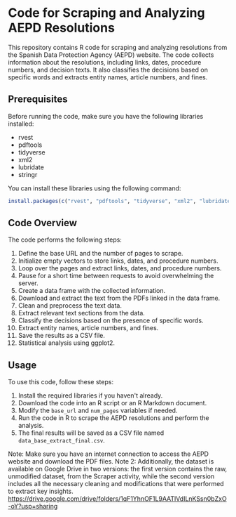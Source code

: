 # Code for Scraping and Analyzing AEPD Resolutions

This repository contains R code for scraping and analyzing resolutions from the Spanish Data Protection Agency (AEPD) website. The code collects information about the resolutions, including links, dates, procedure numbers, and decision texts. It also classifies the decisions based on specific words and extracts entity names, article numbers, and fines.

## Prerequisites
Before running the code, make sure you have the following libraries installed:

- rvest
- pdftools
- tidyverse
- xml2
- lubridate
- stringr

You can install these libraries using the following command:

```R
install.packages(c("rvest", "pdftools", "tidyverse", "xml2", "lubridate", "stringr"))
```

## Code Overview
The code performs the following steps:

1. Define the base URL and the number of pages to scrape.
2. Initialize empty vectors to store links, dates, and procedure numbers.
3. Loop over the pages and extract links, dates, and procedure numbers.
4. Pause for a short time between requests to avoid overwhelming the server.
5. Create a data frame with the collected information.
6. Download and extract the text from the PDFs linked in the data frame.
7. Clean and preprocess the text data.
8. Extract relevant text sections from the data.
9. Classify the decisions based on the presence of specific words.
10. Extract entity names, article numbers, and fines.
11. Save the results as a CSV file.
12. Statistical analysis using ggplot2.

## Usage
To use this code, follow these steps:

1. Install the required libraries if you haven't already.
2. Download the code into an R script or an R Markdown document.
3. Modify the `base_url` and `num_pages` variables if needed.
4. Run the code in R to scrape the AEPD resolutions and perform the analysis.
5. The final results will be saved as a CSV file named `data_base_extract_final.csv`.

Note: Make sure you have an internet connection to access the AEPD website and download the PDF files.
Note 2: Additionally, the dataset is available on Google Drive in two versions: the first version contains the raw, unmodified dataset, from the Scraper activity,  while the second version includes all the necessary cleaning and modifications that were performed to extract key insights. https://drive.google.com/drive/folders/1qF1YhnOF1L9AATlVdILnKSsn0bZxO-oY?usp=sharing

